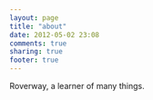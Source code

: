 ```yaml
---
layout: page
title: "about"
date: 2012-05-02 23:08
comments: true
sharing: true
footer: true
---
```


Roverway, a learner of many things.
